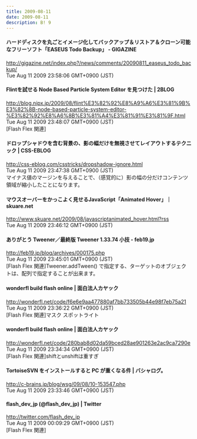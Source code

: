 ```yaml
---
title: 2009-08-11
date: 2009-08-11
description: B! 9
---
```


#### ハードディスクを丸ごとイメージ化してバックアップ＆リストア＆クローン可能なフリーソフト「EASEUS Todo Backup」 - GIGAZINE
http://gigazine.net/index.php?/news/comments/20090811_easeus_todo_backup/<br>
Tue Aug 11 2009 23:58:06 GMT+0900 (JST)<br>


#### Flintを試せる Node Based Particle System Editor を見つけた | 2BLOG
http://blog.nipx.jp/2009/08/flint%E3%82%92%E8%A9%A6%E3%81%9B%E3%82%8B-node-based-particle-system-editor-%E3%82%92%E8%A6%8B%E3%81%A4%E3%81%91%E3%81%9F.html<br>
Tue Aug 11 2009 23:48:07 GMT+0900 (JST)<br>
[Flash Flex 関連]


#### ドロップシャドウを含む背景の、影の幅だけを無視させてレイアウトするテクニック | CSS-EBLOG
http://css-eblog.com/csstricks/dropshadow-ignore.html<br>
Tue Aug 11 2009 23:47:38 GMT+0900 (JST)<br>
マイナス値のマージンを与えることで、（感覚的に）影の幅の分だけコンテンツ領域が縮小したことになります。


#### マウスオーバーをかっこよく見せるJavaScript「Animated Hover」｜skuare.net
http://www.skuare.net/2009/08/javascriptanimated_hover.html?rss<br>
Tue Aug 11 2009 23:46:12 GMT+0900 (JST)<br>


#### ありがとう Tweener／最終版 Tweener 1.33.74 小技 - feb19.jp
http://feb19.jp/blog/archives/000175.php<br>
Tue Aug 11 2009 23:45:01 GMT+0900 (JST)<br>
[Flash Flex 関連]Tweener.addTween() で指定する、ターゲットのオブジェクトは、配列で指定することが出来ます。


#### wonderfl build flash online | 面白法人カヤック
http://wonderfl.net/code/f6e6e9aa477880af7bb733505b44e98f7eb75a21<br>
Tue Aug 11 2009 23:36:22 GMT+0900 (JST)<br>
[Flash Flex 関連]マスク スポットライト


#### wonderfl build flash online | 面白法人カヤック
http://wonderfl.net/code/280bab8d02da59bced28ae901263e2ac9ca7290e<br>
Tue Aug 11 2009 23:34:34 GMT+0900 (JST)<br>
[Flash Flex 関連]shiftとunshiftは重すぎ


#### TortoiseSVN をインストールすると PC が重くなる件 | バシャログ。
http://c-brains.jp/blog/wsg/09/08/10-153547.php<br>
Tue Aug 11 2009 23:33:46 GMT+0900 (JST)<br>


#### flash_dev_jp (@flash_dev_jp) | Twitter
http://twitter.com/flash_dev_jp<br>
Tue Aug 11 2009 00:09:29 GMT+0900 (JST)<br>
[Flash Flex 関連]


